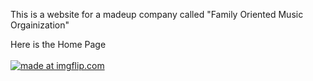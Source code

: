 This is a website for a madeup company called "Family Oriented Music Orgainization"

Here is the Home Page
<br>
<br>
<a href="https://imgflip.com/gif/1ob4u1"><img src="https://i.imgflip.com/1ob4u1.gif" title="made at imgflip.com"/></a>

